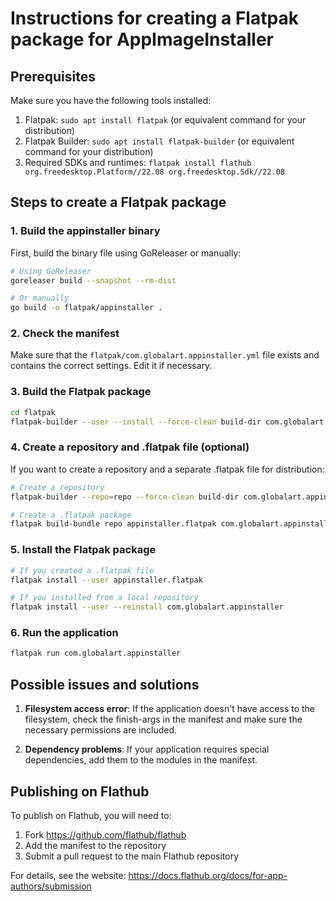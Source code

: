 # Instructions for creating a Flatpak package for AppImageInstaller

## Prerequisites

Make sure you have the following tools installed:

1. Flatpak: `sudo apt install flatpak` (or equivalent command for your distribution)
2. Flatpak Builder: `sudo apt install flatpak-builder` (or equivalent command for your distribution)
3. Required SDKs and runtimes: `flatpak install flathub org.freedesktop.Platform//22.08 org.freedesktop.Sdk//22.08`

## Steps to create a Flatpak package

### 1. Build the appinstaller binary

First, build the binary file using GoReleaser or manually:

```bash
# Using GoReleaser
goreleaser build --snapshot --rm-dist

# Or manually
go build -o flatpak/appinstaller .
```

### 2. Check the manifest

Make sure that the `flatpak/com.globalart.appinstaller.yml` file exists and contains the correct settings. Edit it if necessary.

### 3. Build the Flatpak package

```bash
cd flatpak
flatpak-builder --user --install --force-clean build-dir com.globalart.appinstaller.yml
```

### 4. Create a repository and .flatpak file (optional)

If you want to create a repository and a separate .flatpak file for distribution:

```bash
# Create a repository
flatpak-builder --repo=repo --force-clean build-dir com.globalart.appinstaller.yml

# Create a .flatpak package
flatpak build-bundle repo appinstaller.flatpak com.globalart.appinstaller
```

### 5. Install the Flatpak package

```bash
# If you created a .flatpak file
flatpak install --user appinstaller.flatpak

# If you installed from a local repository
flatpak install --user --reinstall com.globalart.appinstaller
```

### 6. Run the application

```bash
flatpak run com.globalart.appinstaller
```

## Possible issues and solutions

1. **Filesystem access error**: If the application doesn't have access to the filesystem, check the finish-args in the manifest and make sure the necessary permissions are included.

2. **Dependency problems**: If your application requires special dependencies, add them to the modules in the manifest.

## Publishing on Flathub

To publish on Flathub, you will need to:

1. Fork https://github.com/flathub/flathub
2. Add the manifest to the repository
3. Submit a pull request to the main Flathub repository

For details, see the website: https://docs.flathub.org/docs/for-app-authors/submission 